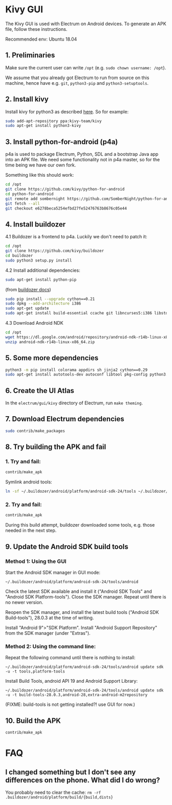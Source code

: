 # Kivy GUI

The Kivy GUI is used with Electrum on Android devices.
To generate an APK file, follow these instructions.

Recommended env: Ubuntu 18.04

## 1. Preliminaries

Make sure the current user can write `/opt` (e.g. `sudo chown username: /opt`).

We assume that you already got Electrum to run from source on this machine,
hence have e.g. `git`, `python3-pip` and `python3-setuptools`.

## 2. Install kivy

Install kivy for python3 as described [here](https://kivy.org/docs/installation/installation-linux.html).
So for example:
```sh
sudo add-apt-repository ppa:kivy-team/kivy
sudo apt-get install python3-kivy
```


## 3. Install python-for-android (p4a)
p4a is used to package Electrum, Python, SDL and a bootstrap Java app into an APK file. 
We need some functionality not in p4a master, so for the time being we have our own fork.

Something like this should work:

```sh
cd /opt
git clone https://github.com/kivy/python-for-android
cd python-for-android
git remote add sombernight https://github.com/SomberNight/python-for-android
git fetch --all
git checkout e6278beca5254efbd27fe52476763b8676c05e44
```

## 4. Install buildozer
4.1 Buildozer is a frontend to p4a. Luckily we don't need to patch it:

```sh
cd /opt
git clone https://github.com/kivy/buildozer
cd buildozer
sudo python3 setup.py install
```

4.2 Install additional dependencies:

```sh
sudo apt-get install python-pip
```

(from [buildozer docs](https://buildozer.readthedocs.io/en/latest/installation.html#targeting-android))
```sh
sudo pip install --upgrade cython==0.21
sudo dpkg --add-architecture i386
sudo apt-get update
sudo apt-get install build-essential ccache git libncurses5:i386 libstdc++6:i386 libgtk2.0-0:i386 libpangox-1.0-0:i386 libpangoxft-1.0-0:i386 libidn11:i386 python2.7 python2.7-dev openjdk-8-jdk unzip zlib1g-dev zlib1g:i386
```

4.3 Download Android NDK
```sh
cd /opt
wget https://dl.google.com/android/repository/android-ndk-r14b-linux-x86_64.zip
unzip android-ndk-r14b-linux-x86_64.zip
```

## 5. Some more dependencies

```sh
python3 -m pip install colorama appdirs sh jinja2 cython==0.29
sudo apt-get install autotools-dev autoconf libtool pkg-config python3.7
```


## 6. Create the UI Atlas
In the `electrum/gui/kivy` directory of Electrum, run `make theming`.

## 7. Download Electrum dependencies
```sh
sudo contrib/make_packages
```

## 8. Try building the APK and fail

### 1. Try and fail:

```sh
contrib/make_apk
```

Symlink android tools:

```sh
ln -sf ~/.buildozer/android/platform/android-sdk-24/tools ~/.buildozer/android/platform/android-sdk-24/tools.save
```

### 2. Try and fail:

```sh
contrib/make_apk
```

During this build attempt, buildozer downloaded some tools,
e.g. those needed in the next step.

## 9. Update the Android SDK build tools

### Method 1: Using the GUI

  Start the Android SDK manager in GUI mode:
  
    ~/.buildozer/android/platform/android-sdk-24/tools/android

  Check the latest SDK available and install it
  ("Android SDK Tools" and "Android SDK Platform-tools").
  Close the SDK manager. Repeat until there is no newer version.
  
  Reopen the SDK manager, and install the latest build tools
  ("Android SDK Build-tools"), 28.0.3 at the time of writing.
  
  Install "Android 9">"SDK Platform".
  Install "Android Support Repository" from the SDK manager (under "Extras").

### Method 2: Using the command line:

  Repeat the following command until there is nothing to install:

    ~/.buildozer/android/platform/android-sdk-24/tools/android update sdk -u -t tools,platform-tools

  Install Build Tools, android API 19 and Android Support Library:

    ~/.buildozer/android/platform/android-sdk-24/tools/android update sdk -u -t build-tools-28.0.3,android-28,extra-android-m2repository

  (FIXME: build-tools is not getting installed?! use GUI for now.)

## 10. Build the APK

```sh
contrib/make_apk
```

# FAQ

## I changed something but I don't see any differences on the phone. What did I do wrong?
You probably need to clear the cache: `rm -rf .buildozer/android/platform/build/{build,dists}`
